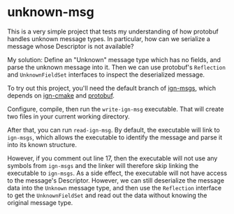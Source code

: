 # unknown-msg

This is a very simple project that tests my understanding of how protobuf handles unknown message types. In particular, how can we serialize a message whose Descriptor is not available?

My solution: Define an "Unknown" message type which has no fields, and parse the unknown message into it. Then we can use protobuf's `Reflection` and `UnknownFieldSet` interfaces to inspect the deserialized message.

To try out this project, you'll need the default branch of [ign-msgs](https://bitbucket.org/ignitionrobotics/ign-msgs), which depends on [ign-cmake](https://bitbucket.org/ignitionrobotics/ign-cmake) and [protobuf](https://github.com/google/protobuf).

Configure, compile, then run the `write-ign-msg` executable. That will create two files in your current working directory.

After that, you can run `read-ign-msg`. By default, the executable will link to `ign-msgs`, which allows the executable to identify the message and parse it into its known structure.

However, if you comment out line 17, then the executable will not use any symbols from `ign-msgs` and the linker will therefore skip linking the executable to `ign-msgs`. As a side effect, the executable will not have access to the message's Descriptor. However, we can still deserialize the message data into the `Unknown` message type, and then use the `Reflection` interface to get the `UnknownFieldSet` and read out the data without knowing the original message type.
